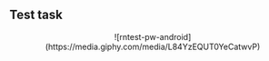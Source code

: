 ## Test task

<p align="center">
  ![rntest-pw-android](https://media.giphy.com/media/L84YzEQUT0YeCatwvP)
</p>
